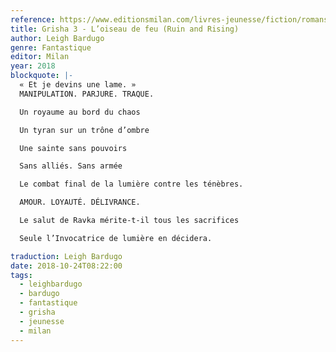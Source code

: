 ```yaml
---
reference: https://www.editionsmilan.com/livres-jeunesse/fiction/romans-ados/loiseau-de-feu
title: Grisha 3 - L’oiseau de feu (Ruin and Rising)
author: Leigh Bardugo
genre: Fantastique
editor: Milan
year: 2018
blockquote: |-
  « Et je devins une lame. »
  MANIPULATION. PARJURE. TRAQUE.

  Un royaume au bord du chaos

  Un tyran sur un trône d’ombre

  Une sainte sans pouvoirs

  Sans alliés. Sans armée

  Le combat final de la lumière contre les ténèbres.

  AMOUR. LOYAUTÉ. DÉLIVRANCE.

  Le salut de Ravka mérite-t-il tous les sacrifices

  Seule l’Invocatrice de lumière en décidera.

traduction: Leigh Bardugo
date: 2018-10-24T08:22:00
tags:
  - leighbardugo
  - bardugo
  - fantastique
  - grisha
  - jeunesse
  - milan
---
```




